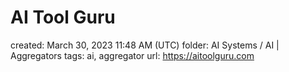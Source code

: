 # AI Tool Guru

created: March 30, 2023 11:48 AM (UTC)
folder: AI Systems / AI | Aggregators
tags: ai, aggregator
url: https://aitoolguru.com